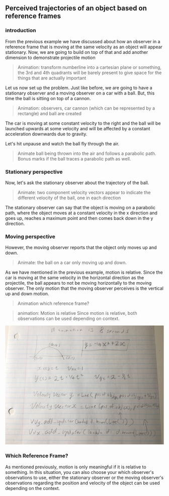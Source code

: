 ## Perceived trajectories of an object based on reference frames

### introduction

From the previous example we have discussed about how an observer in a reference frame that is moving at the same velocity as an object will appear stationary. Now, we are going to build on top of that and add another dimension to demonstrate projectile motion

> Animation: transform numberline into a cartesian plane or something, the 3rd and 4th quadrants will be barely present to give space for the things that are actually important

Let us now set up the problem. Just like before, we are going to have a stationary observer and a moving observer on a car with a ball. But, this time the ball is sitting on top of a cannon. 

> Animation: observers, car cannon (which can be represented by a rectangle) and ball are created

The car is moving at some constant velocity to the right and the ball will be launched upwards at some velocity and will be affected by a constant acceleration downwards due to gravity. 

Let's hit unpause and watch the ball fly through the air.

>  Animate ball being thrown into the air and follows a parabolic path. Bonus marks if the ball traces a parabolic path as well.

### Stationary perspective

Now, let's ask the stationary observer about the trajectory of the ball. 

> Animate: two component velocity vectors appear to indicate the different velocity of the ball, one in each direction

The stationary observer can say that the object is moving on a parabolic path, where the object moves at a constant velocity in the x direction and goes up, reaches a maximum point and then comes back down in the y direction.

### Moving perspective

However, the moving observer reports that the object only moves up and down. 

> Animate: the ball on a car only moving up and down.

As we have mentioned in the previous example, motion is relative. Since the car is moving at the same velocity in the horizontal direction as the projectile, the ball appears to not be moving horizontally to the moving observer. The only motion that the moving observer perceives is the vertical up and down motion.

> Animation which reference frame?

> animation: Motion is relative
Since motion is relative, both observations can be used depending on context. 

![orientation and position](./../assets/notes/projectile-motion-calculations.jpg)



### Which Reference Frame?

As mentioned previously, motion is only meaningful if it is relative to something. In this situation, you can also choose your which observer's observations to use, either the stationary observer or the moving observer's observations regarding the position and velocity of the object can be used depending on the context.